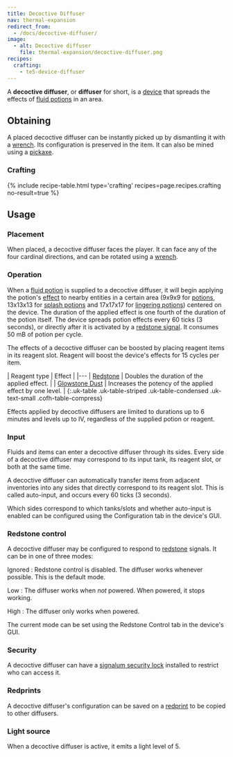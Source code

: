 ```yaml
---
title: Decoctive Diffuser
nav: thermal-expansion
redirect_from:
  - /docs/decoctive-diffuser/
image:
  - alt: Decoctive diffuser
    file: thermal-expansion/decoctive-diffuser.png
recipes:
  crafting:
    - te5-device-diffuser
---
```


A **decoctive diffuser**, or **diffuser** for short, is a
[device](/docs/thermal-expansion/devices/) that spreads the effects of [fluid
potions](/docs/thermal-foundation/potion-fluid/) in an area.


Obtaining
---------

A placed decoctive diffuser can be instantly picked up by dismantling it with a
[wrench](/docs/wrenches/). Its configuration is preserved in the item. It can
also be mined using a [pickaxe](https://minecraft.gamepedia.com/Pickaxe).

### Crafting
{% include recipe-table.html type='crafting' recipes=page.recipes.crafting no-result=true %}


Usage
-----

### Placement
When placed, a decoctive diffuser faces the player. It can face any of the four
cardinal directions, and can be rotated using a [wrench](/docs/wrenches/).

### Operation
When a [fluid potion](/docs/thermal-foundation/potion-fluid/) is supplied to a
decoctive diffuser, it will begin applying the potion's
[effect](https://minecraft.gamepedia.com/Status_effect) to nearby entities in a
certain area (9x9x9 for [potions](https://minecraft.gamepedia.com/Potion),
13x13x13 for [splash potions](https://minecraft.gamepedia.com/Splash_Potion) and
17x17x17 for [lingering
potions](https://minecraft.gamepedia.com/Lingering_Potion)) centered on the
device. The duration of the applied effect is one fourth of the duration of the
potion itself. The device spreads potion effects every 60 ticks (3 seconds), or
directly after it is activated by a [redstone signal](#redstone-control). It
consumes 50 mB of potion per cycle.

The effects of a decoctive diffuser can be boosted by placing reagent items in
its reagent slot. Reagent will boost the device's effects for 15 cycles per
item.

| Reagent type | Effect |
|---
| [Redstone](https://minecraft.gamepedia.com/Redstone) | Doubles the duration of the applied effect. |
| [Glowstone Dust](https://minecraft.gamepedia.com/Glowstone_Dust) | Increases the potency of the applied effect by one level. |
{:.uk-table .uk-table-striped .uk-table-condensed .uk-text-small .cofh-table-compress}

Effects applied by decoctive diffusers are limited to durations up to 6 minutes
and levels up to IV, regardless of the supplied potion or reagent.

### Input
Fluids and items can enter a decoctive diffuser through its sides. Every side of
a decoctive diffuser may correspond to its input tank, its reagent slot, or both
at the same time.

A decoctive diffuser can automatically transfer items from adjacent inventories
into any sides that directly correspond to its reagent slot. This is called
auto-input, and occurs every 60 ticks (3 seconds).

Which sides correspond to which tanks/slots and whether auto-input is enabled
can be configured using the Configuration tab in the device's GUI.

### Redstone control
A decoctive diffuser may be configured to respond to
[redstone](https://minecraft.gamepedia.com/Redstone) signals. It can be in one
of three modes:

Ignored
: Redstone control is disabled. The diffuser works whenever possible. This is
the default mode.

Low
: The diffuser works when *not* powered. When powered, it stops working.

High
: The diffuser only works when powered.

The current mode can be set using the Redstone Control tab in the device's GUI.

### Security
A decoctive diffuser can have a [signalum security
lock](/docs/thermal-foundation/signalum-security-lock/) installed to restrict who can access it.

### Redprints
A decoctive diffuser's configuration can be saved on a
[redprint](/docs/thermal-foundation/redprint/) to be copied to other diffusers.

### Light source
When a decoctive diffuser is active, it emits a light level of 5.
